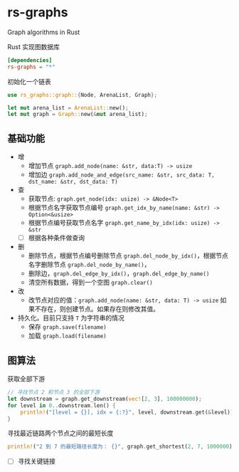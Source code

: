 # rs-graphs
Graph algorithms in Rust

Rust 实现图数据库

```toml
[dependencies]
rs-graphs = "*"
```



初始化一个链表
```rust
use rs_graphs::graph::{Node, ArenaList, Graph};

let mut arena_list = ArenaList::new();
let mut graph = Graph::new(&mut arena_list);
```

## 基础功能

- 增
    - 增加节点 `graph.add_node(name: &str, data:T) -> usize`
    - 增加边 `graph.add_node_and_edge(src_name: &str, src_data: T, dst_name: &str, dst_data: T)`
- 查
    - 获取节点: `graph.get_node(idx: usize) -> &Node<T>`
    - 根据节点名字获取节点编号 `graph.get_idx_by_name(name: &str) -> Option<&usize>`
    - 根据节点编号获取节点名字 `graph.get_name_by_idx(idx: usize) -> &str`
    - [ ] 根据各种条件做查询
- 删
    - 删除节点，根据节点编号删除节点 `graph.del_node_by_idx()`，根据节点名字删除节点 `graph.del_node_by_name()`，
    - 删除边，`graph.del_edge_by_idx()`，`graph.del_edge_by_name()`
    - 清空所有数据，得到一个空图 `graph.clear()`
- 改
    - 改节点对应的值：`graph.add_node(name: &str, data: T) -> usize` 如果不存在，则创建节点。如果存在则修改其值。
- 持久化。目前只支持 `T` 为字符串的情况
  - 保存 `graph.save(filename)`
  - 加载 `graph.load(filename)`

## 图算法


获取全部下游

```Rust
// 寻找节点 2 和节点 3 的全部下游
let downstream = graph.get_downstream(vec![2, 3], 100000000);
for level in 0..downstream.len() {
    println!("[level = {}], idx = {:?}", level, downstream.get(&level));
}
```



寻找最近链路两个节点之间的最短长度

```Rust
println!("2 到 7 的最短路径长度为： {}", graph.get_shortest(2, 7, 1000000).unwrap());
```

- [ ] 寻找关键链接

